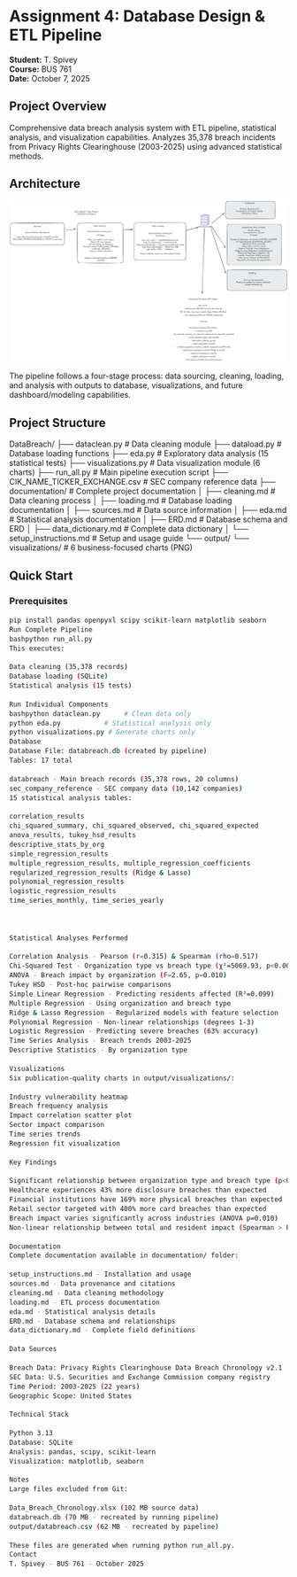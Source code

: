 # Assignment 4: Database Design & ETL Pipeline
**Student:** T. Spivey  
**Course:** BUS 761  
**Date:** October 7, 2025

## Project Overview
Comprehensive data breach analysis system with ETL pipeline, statistical analysis, and visualization capabilities. Analyzes 35,378 breach incidents from Privacy Rights Clearinghouse (2003-2025) using advanced statistical methods.

## Architecture

![Data Breach Pipeline Architecture](architecture-diagram.png)

The pipeline follows a four-stage process: data sourcing, cleaning, loading, and analysis with outputs to database, visualizations, and future dashboard/modeling capabilities.

## Project Structure
DataBreach/
├── dataclean.py              # Data cleaning module
├── dataload.py               # Database loading functions
├── eda.py                    # Exploratory data analysis (15 statistical tests)
├── visualizations.py         # Data visualization module (6 charts)
├── run_all.py               # Main pipeline execution script
├── CIK_NAME_TICKER_EXCHANGE.csv  # SEC company reference data
├── documentation/           # Complete project documentation
│   ├── cleaning.md          # Data cleaning process
│   ├── loading.md           # Database loading documentation
│   ├── sources.md           # Data source information
│   ├── eda.md              # Statistical analysis documentation
│   ├── ERD.md              # Database schema and ERD
│   ├── data_dictionary.md  # Complete data dictionary
│   └── setup_instructions.md # Setup and usage guide
└── output/
└── visualizations/      # 6 business-focused charts (PNG)

## Quick Start

### Prerequisites
```bash
pip install pandas openpyxl scipy scikit-learn matplotlib seaborn
Run Complete Pipeline
bashpython run_all.py
This executes:

Data cleaning (35,378 records)
Database loading (SQLite)
Statistical analysis (15 tests)

Run Individual Components
bashpython dataclean.py      # Clean data only
python eda.py           # Statistical analysis only
python visualizations.py # Generate charts only
Database
Database File: databreach.db (created by pipeline)
Tables: 17 total

databreach - Main breach records (35,378 rows, 20 columns)
sec_company_reference - SEC company data (10,142 companies)
15 statistical analysis tables:

correlation_results
chi_squared_summary, chi_squared_observed, chi_squared_expected
anova_results, tukey_hsd_results
descriptive_stats_by_org
simple_regression_results
multiple_regression_results, multiple_regression_coefficients
regularized_regression_results (Ridge & Lasso)
polynomial_regression_results
logistic_regression_results
time_series_monthly, time_series_yearly



Statistical Analyses Performed

Correlation Analysis - Pearson (r=0.315) & Spearman (rho=0.517)
Chi-Squared Test - Organization type vs breach type (χ²=5069.93, p<0.001)
ANOVA - Breach impact by organization (F=2.65, p=0.010)
Tukey HSD - Post-hoc pairwise comparisons
Simple Linear Regression - Predicting residents affected (R²=0.099)
Multiple Regression - Using organization and breach type
Ridge & Lasso Regression - Regularized models with feature selection
Polynomial Regression - Non-linear relationships (degrees 1-3)
Logistic Regression - Predicting severe breaches (63% accuracy)
Time Series Analysis - Breach trends 2003-2025
Descriptive Statistics - By organization type

Visualizations
Six publication-quality charts in output/visualizations/:

Industry vulnerability heatmap
Breach frequency analysis
Impact correlation scatter plot
Sector impact comparison
Time series trends
Regression fit visualization

Key Findings

Significant relationship between organization type and breach type (p<0.001)
Healthcare experiences 43% more disclosure breaches than expected
Financial institutions have 169% more physical breaches than expected
Retail sector targeted with 400% more card breaches than expected
Breach impact varies significantly across industries (ANOVA p=0.010)
Non-linear relationship between total and resident impact (Spearman > Pearson)

Documentation
Complete documentation available in documentation/ folder:

setup_instructions.md - Installation and usage
sources.md - Data provenance and citations
cleaning.md - Data cleaning methodology
loading.md - ETL process documentation
eda.md - Statistical analysis details
ERD.md - Database schema and relationships
data_dictionary.md - Complete field definitions

Data Sources

Breach Data: Privacy Rights Clearinghouse Data Breach Chronology v2.1
SEC Data: U.S. Securities and Exchange Commission company registry
Time Period: 2003-2025 (22 years)
Geographic Scope: United States

Technical Stack

Python 3.13
Database: SQLite
Analysis: pandas, scipy, scikit-learn
Visualization: matplotlib, seaborn

Notes
Large files excluded from Git:

Data_Breach_Chronology.xlsx (102 MB source data)
databreach.db (70 MB - recreated by running pipeline)
output/databreach.csv (62 MB - recreated by pipeline)

These files are generated when running python run_all.py.
Contact
T. Spivey - BUS 761 - October 2025